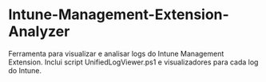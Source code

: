 # Intune-Management-Extension-Analyzer
Ferramenta para visualizar e analisar logs do Intune Management Extension. Inclui script UnifiedLogViewer.ps1 e visualizadores para cada log do Intune.
